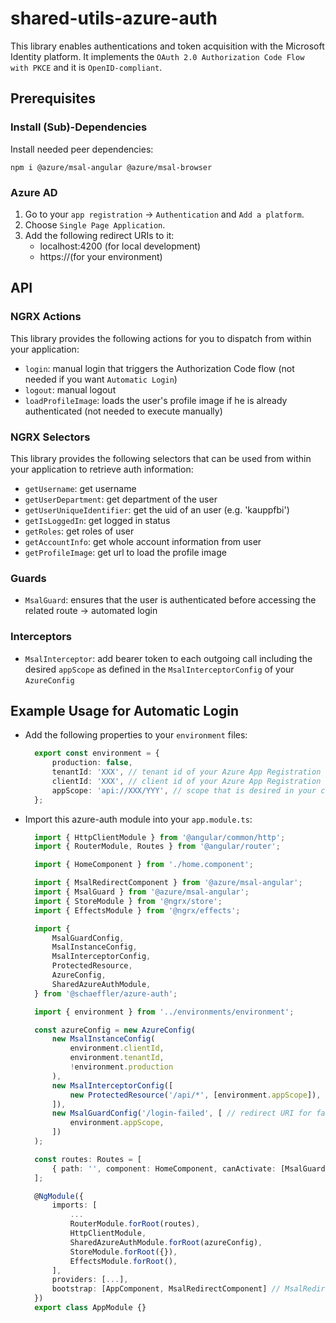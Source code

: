 # shared-utils-azure-auth

This library enables authentications and token acquisition with the Microsoft Identity platform. It implements the `OAuth 2.0 Authorization Code Flow with PKCE` and it is `OpenID-compliant`.

## Prerequisites

### Install (Sub)-Dependencies

Install needed peer dependencies:

`npm i @azure/msal-angular @azure/msal-browser`

### Azure AD

1) Go to your `app registration` -> `Authentication` and `Add a platform`.  
2) Choose `Single Page Application`.  
3) Add the following redirect URIs to it:  
    - localhost:4200 (for local development)
    - https://<your-domain>(for your environment)

## API

### NGRX Actions

This library provides the following actions for you to dispatch from within your application:

- `login`: manual login that triggers the Authorization Code flow (not needed if you want `Automatic Login`)
- `logout`: manual logout
- `loadProfileImage`: loads the user's profile image if he is already authenticated (not needed to execute manually)

### NGRX Selectors

This library provides the following selectors that can be used from within your application to retrieve auth information:

- `getUsername`: get username
- `getUserDepartment`: get department of the user
- `getUserUniqueIdentifier`: get the uid of an user (e.g. 'kauppfbi')
- `getIsLoggedIn`: get logged in status
- `getRoles`: get roles of user
- `getAccountInfo`: get whole account information from user
- `getProfileImage`: get url to load the profile image

### Guards

- `MsalGuard`: ensures that the user is authenticated before accessing the related route -> automated login

### Interceptors

- `MsalInterceptor`: add bearer token to each outgoing call including the desired `appScope` as defined in the `MsalInterceptorConfig` of your `AzureConfig`

## Example Usage for Automatic Login

- Add the following properties to your `environment` files:
  ```typescript
    export const environment = {
        production: false, 
        tenantId: 'XXX', // tenant id of your Azure App Registration
        clientId: 'XXX', // client id of your Azure App Registration
        appScope: 'api://XXX/YYY', // scope that is desired in your claim
    };
  ```
- Import this azure-auth module into your `app.module.ts`:
  ```typescript
    import { HttpClientModule } from '@angular/common/http';
    import { RouterModule, Routes } from '@angular/router';

    import { HomeComponent } from './home.component';

    import { MsalRedirectComponent } from '@azure/msal-angular';
    import { MsalGuard } from '@azure/msal-angular';
    import { StoreModule } from '@ngrx/store';
    import { EffectsModule } from '@ngrx/effects';

    import {
        MsalGuardConfig,
        MsalInstanceConfig,
        MsalInterceptorConfig,
        ProtectedResource,
        AzureConfig,
        SharedAzureAuthModule,
    } from '@schaeffler/azure-auth';

    import { environment } from '../environments/environment';

    const azureConfig = new AzureConfig(
        new MsalInstanceConfig(
            environment.clientId,
            environment.tenantId,
            !environment.production
        ),
        new MsalInterceptorConfig([
            new ProtectedResource('/api/*', [environment.appScope]), // the resources the scope is needed
        ]),
        new MsalGuardConfig('/login-failed', [ // redirect URI for failed login requests
            environment.appScope,
        ])
    );

    const routes: Routes = [
        { path: '', component: HomeComponent, canActivate: [MsalGuard] }, // MsalGuard ensures an automated login
    ];

    @NgModule({
        imports: [
            ...
            RouterModule.forRoot(routes),
            HttpClientModule,
            SharedAzureAuthModule.forRoot(azureConfig),
            StoreModule.forRoot({}),
            EffectsModule.forRoot(),
        ],
        providers: [...],
        bootstrap: [AppComponent, MsalRedirectComponent] // MsalRedirectComponent handles redirects of your OAuth 2.0 process
    })
    export class AppModule {}
  ```